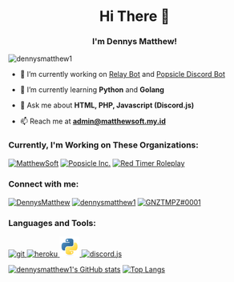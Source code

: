 <h1 align="center">Hi There 👋</h1>
<h3 align="center">I'm Dennys Matthew!</h3>

<p align="left"> <img src="https://komarev.com/ghpvc/?username=dennysmatthew1&label=Profile%20views&color=00bac7&style=flat" alt="dennysmatthew1" /> </p>

- 🔭 I’m currently working on [Relay Bot](https://relay.matthewsoft.eu.org) and [Popsicle Discord Bot](https://github.com/PopsicleInc)

- 🌱 I’m currently learning **Python** and **Golang**

- 💬 Ask me about **HTML, PHP, Javascript (Discord.js)**

- 📫 Reach me at **admin@matthewsoft.my.id**

<h3 align="left">Currently, I'm Working on These Organizations:</h3>
<p align="left">
<a href="https://github.com/Matthew-Soft" target="blank"><img align="center" src="https://avatars.githubusercontent.com/u/73598203?s=60&v=4" alt="MatthewSoft" height="30" width="30" /></a> 
<a href="https://github.com/PopsicleInc" target="blank"><img align="center" src="https://avatars.githubusercontent.com/u/80011508?s=60&v=4" alt="Popsicle Inc." height="30" width="30" /></a>
<a href="https://github.com/Red-Timer-Roleplay" target="blank"><img align="center" src="https://avatars.githubusercontent.com/u/79471598?s=60&v=4" alt="Red Timer Roleplay" height="30" width="30" /></a>

</p>

<h3 align="left">Connect with me:</h3>
<p align="left">
<a href="https://twitter.com/DennysMatthew" target="blank"><img align="center" src="https://cdn.jsdelivr.net/npm/simple-icons@3.0.1/icons/twitter.svg" alt="DennysMatthew" height="30" width="40" /></a>
<a href="https://instagram.com/dennysmatthew1" target="blank"><img align="center" src="https://cdn.jsdelivr.net/npm/simple-icons@3.0.1/icons/instagram.svg" alt="dennysmatthew1" height="30" width="40" /></a>
<a href="https://discordapp.com/users/351147060956889088" target="blank"><img align="center" src="https://cdn.jsdelivr.net/npm/simple-icons@3.0.1/icons/discord.svg" alt="GNZTMPZ#0001" height="30" width="40" /></a>
</p>

<h3 align="left">Languages and Tools:</h3>
<p align="left">  <a href="https://git-scm.com/" target="_blank"> <img src="https://www.vectorlogo.zone/logos/git-scm/git-scm-icon.svg" alt="git" width="40" height="40"/> </a> <a href="https://heroku.com" target="_blank"> <img src="https://www.vectorlogo.zone/logos/heroku/heroku-icon.svg" alt="heroku" width="40" height="40"/> </a> </a> <a href="https://www.python.org" target="_blank"> <img src="https://raw.githubusercontent.com/devicons/devicon/master/icons/python/python-original.svg" alt="python" width="40" height="40"/> </a> <a href="https://discord.js.org/" target="_blank"> <img src="https://discord.js.org/static/icons/apple-touch-icon.png" alt="discord.js" width="40" height="40"/> </a> </p>

[![dennysmatthew1's GitHub stats](https://github-readme-stats.vercel.app/api?username=dennysmatthew1&count_private=true&theme=onedark)](https://github.com/dennysmatthew1)
[![Top Langs](https://github-readme-stats.vercel.app/api/top-langs/?username=dennysmatthew1&layout=compact)](https://github.com/anuraghazra/github-readme-stats)
